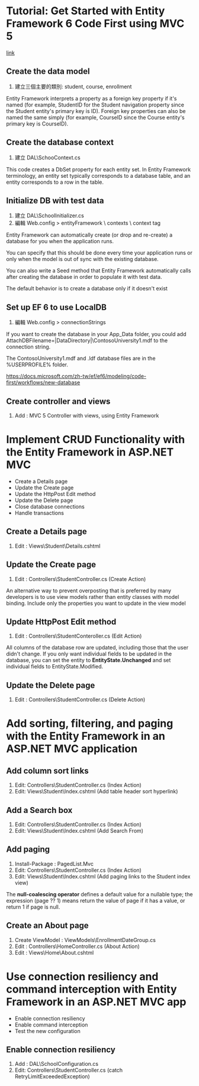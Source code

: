 ﻿# Tutorial: Get Started with Entity Framework 6 Code First using MVC 5
[link](https://docs.microsoft.com/zh-tw/aspnet/mvc/overview/getting-started/getting-started-with-ef-using-mvc/creating-an-entity-framework-data-model-for-an-asp-net-mvc-application)


## Create the data model

1. 建立三個主要的類別: student, course, enrollment

Entity Framework interprets a property as a foreign key property 
if it's named <navigation property name><primary key property name> 
(for example, StudentID for the Student navigation property since the Student entity's primary key is ID). 
Foreign key properties can also be named the same simply <primary key property name> 
(for example, CourseID since the Course entity's primary key is CourseID).

## Create the database context

1. 建立 DAL\SchooContext.cs

This code creates a DbSet property for each entity set. 
In Entity Framework terminology, an entity set typically corresponds to a database table, 
and an entity corresponds to a row in the table.

## Initialize DB with test data

1. 建立 DAL\SchoolInitializer.cs
2. 編輯 Web.config > entityFramework \ contexts \ context tag

Entity Framework can automatically create (or drop and re-create) a database for you 
when the application runs. 

You can specify that this should be done every time your application runs 
or only when the model is out of sync with the existing database. 

You can also write a Seed method that Entity Framework automatically calls after creating the database 
in order to populate it with test data.

The default behavior is to create a database only if it doesn't exist 

## Set up EF 6 to use LocalDB

1. 編輯 Web.config > connectionStrings

If you want to create the database in your App_Data folder, 
you could add AttachDBFilename=|DataDirectory|\ContosoUniversity1.mdf to the connection string.

The ContosoUniversity1.mdf and .ldf database files are in the %USERPROFILE% folder.

https://docs.microsoft.com/zh-tw/ef/ef6/modeling/code-first/workflows/new-database

## Create controller and views

1. Add : MVC 5 Controller with views, using Entity Framework

# Implement CRUD Functionality with the Entity Framework in ASP.NET MVC

- Create a Details page
- Update the Create page
- Update the HttpPost Edit method
- Update the Delete page
- Close database connections
- Handle transactions

## Create a Details page

1. Edit : Views\Student\Details.cshtml


## Update the Create page

1. Edit : Controllers\StudentController.cs (Create Action)

An alternative way to prevent overposting that is preferred by many developers 
is to use view models rather than entity classes with model binding. 
Include only the properties you want to update in the view model

## Update HttpPost Edit method

1. Edit : Controllers\StudentConteroller.cs (Edit Action)

All columns of the database row are updated, 
including those that the user didn't change. 
If you only want individual fields to be updated in the database, 
you can set the entity to **EntityState.Unchanged** and set individual fields to EntityState.Modified.

## Update the Delete page

1. Edit : Controllers\StudentController.cs (Delete Action)


# Add sorting, filtering, and paging with the Entity Framework in an ASP.NET MVC application

## Add column sort links

1. Edit: Controllers\StudentController.cs (Index Action)
2. Edit: Views\Student\Index.cshtml (Add table header sort hyperlink)

## Add a Search box

1. Edit: Controllers\StudentController.cs (Index Action)
2. Edit: Views\Student\Index.cshtml (Add Search From)

## Add paging

1. Install-Package : PagedList.Mvc
2. Edit: Controllers\StudentController.cs (Index Action)
3. Edit: Views\Student\Index.cshtml (Add paging links to the Student index view)

The **null-coalescing operator** defines a default value for a nullable type; 
the expression (page ?? 1) means return the value of page if it has a value, or return 1 if page is null.

## Create an About page

1. Create ViewModel : ViewModels\EnrollmentDateGroup.cs
2. Edit : Controllers\HomeController.cs (About Action)
3. Edit : Views\Home\About.cshtml

# Use connection resiliency and command interception with Entity Framework in an ASP.NET MVC app

- Enable connection resiliency
- Enable command interception
- Test the new configuration

## Enable connection resiliency

1. Add : DAL\SchoolConfiguration.cs
2. Edit: Controllers\StudentController.cs (catch RetryLimitExceededException)














